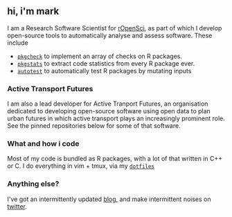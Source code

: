 ## hi, i'm mark

I am a Research Software Scientist for [rOpenSci](https://ropensci.org), as part of which I develop open-source tools to automatically analyse and assess software.
These include

- [`pkgcheck`](https://github.com/ropensci-review-tools/pkgcheck) to implement an array of checks on R packages.
- [`pkgstats`](https://github.com/ropensci-review-tools/pkgstats) to extract code statistics from every R package ever.
- [`autotest`](https://github.com/ropensci-review-tools/autotest) to automatically test R packages by mutating inputs

### Active Transport Futures

I am also a lead developer for Active Tranport Futures, an organisation dedicated to developing open-source software using open data to plan urban futures in which active transport plays an increasingly prominent role. See the pinned repositories below for some of that software.

### What and how i code

Most of my code is bundled as R packages, with a lot of that written in C++ or C.
I do everything in vim + tmux, via my [`dotfiles`](https://github.com/mpadge/dotfiles)

### Anything else?

I've got an intermittently updated [blog](https://mpadge.github.io), and make intermittent noises on [twitter](https://twitter.com/bikesRdata).
